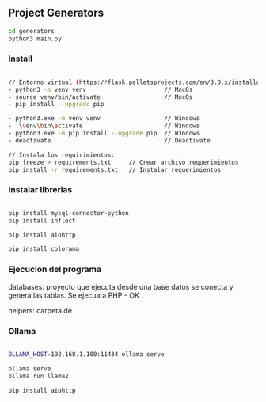## Project Generators


```sh
cd generators
python3 main.py
```


### Install

```sh

// Entorno virtual (https://flask.palletsprojects.com/en/3.0.x/installation/)
- python3 -m venv venv                      // MacOs
- source venv/bin/activate                  // MacOs
- pip install --upgrade pip

- python3.exe -m venv venv                  // Windows
- .\venv\bin\activate                       // Windows
- python3.exe -m pip install --upgrade pip  // Windows
- deactivate                                // Deactivate

// Instala los requirimientos:
pip freeze > requirements.txt     // Crear archivo requerimientos
pip install -r requirements.txt   // Instalar requerimientos 

```


### Instalar librerias

```sh

pip install mysql-connector-python 
pip install inflect

pip install aiohttp

pip install colorama

```




### Ejecucion del programa

databases: proyecto que ejecuta desde una base datos se conecta y genera las tablas. Se ejecuata PHP - OK


helpers: carpeta de 





### Ollama

```sh

OLLAMA_HOST=192.168.1.100:11434 ollama serve

ollama serve
ollama run llama2

pip install aiohttp





```
